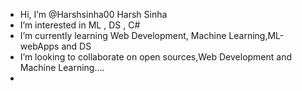 - Hi, I’m @Harshsinha00 Harsh Sinha
-  I’m interested in ML , DS , C#
-  I’m currently learning Web Development, Machine Learning,ML-webApps and DS
-  I’m looking to collaborate on open sources,Web Development and Machine Learning....
-  


